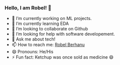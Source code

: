 ### Hello, I am Robel! 👋


- 🔭 I’m currently working on ML projects.
- 🌱 I’m currently learning EDA
- 👯 I’m looking to collaborate on Github
- 🤔 I’m looking for help with software developement.
- 💬 Ask me about tech!
- 📫 How to reach me: [Robel Berhanu](https://robelberhanu.github.io/)
- 😄 Pronouns: He/His
- ⚡ Fun fact: Ketchup was once sold as medicine 😄

